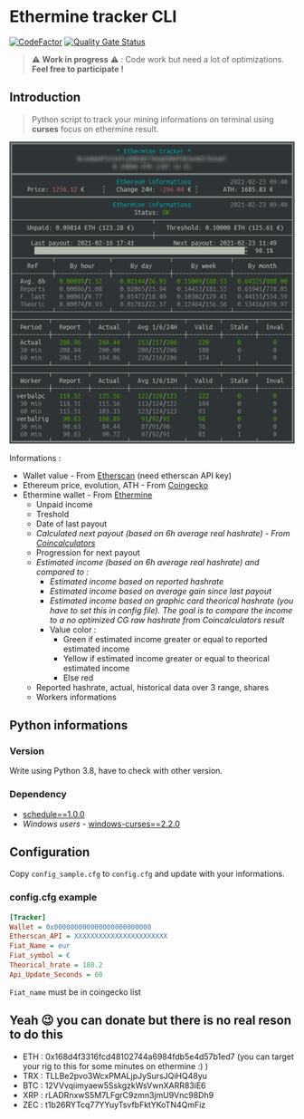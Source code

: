 # Ethermine tracker CLI

[![CodeFactor](https://www.codefactor.io/repository/github/verbalinsurection/etherminetrackercli/badge)](https://www.codefactor.io/repository/github/verbalinsurection/etherminetrackercli)
[![Quality Gate Status](https://sonarcloud.io/api/project_badges/measure?project=Verbalinsurection_EthermineTrackerCLI&metric=alert_status)](https://sonarcloud.io/dashboard?id=Verbalinsurection_EthermineTrackerCLI)

> :warning: **Work in progress** :warning: : Code work but need a lot of optimizations. **Feel free to participate !**

## Introduction

> Python script to track your mining informations on terminal using **curses** focus on ethermine result.

![preview](preview.png)

Informations :

- Wallet value - From [Etherscan](https://etherscan.io/) (need etherscan API key)
- Ethereum price, evolution, ATH - From [Coingecko](https://www.coingecko.com/)
- Ethermine wallet - From [Ethermine](https://ethermine.org/)
  - Unpaid income
  - Treshold
  - Date of last payout
  - *Calculated next payout (based on 6h average real hashrate) - From [Coincalculators](https://www.coincalculators.io)*
  - Progression for next payout
  - *Estimated income (based on 6h average real hashrate) and compared to :*
    - *Estimated income based on reported hashrate*
    - *Estimated income based on average gain since last payout*
    - *Estimated income based on graphic card theorical hashrate (you have to set this in config file). The goal is to compare the income to a no optimized CG raw hashrate from Coincalculators result*
    - Value color :
      - Green if estimated income greater or equal to reported estimated income
      - Yellow if estimated income greater or equal to theorical estimated income
      - Else red
  - Reported hashrate, actual, historical data over 3 range, shares
  - Workers informations

## Python informations

### Version

Write using Python 3.8, have to check with other version.

### Dependency

- [schedule==1.0.0](https://pypi.org/project/schedule/)
- *Windows users* - [windows-curses==2.2.0](https://pypi.org/project/windows-curses/)

## Configuration

Copy `config_sample.cfg` to `config.cfg` and update with your informations.

### config.cfg example

```ini
[Tracker]
Wallet = 0x000000000000000000000000
Etherscan_API = XXXXXXXXXXXXXXXXXXXXXXX
Fiat_Name = eur
Fiat_symbol = €
Theorical_hrate = 180.2
Api_Update_Seconds = 60
```

`Fiat_name` must be in coingecko list

## Yeah :wink: you can donate but there is no real reson to do this

- ETH : 0x168d4f3316fcd48102744a6984fdb5e4d57b1ed7 (you can target your rig to this for some minutes on ethermine :) )
- TRX : TLLBe2pvo3WcxPMALjpJySursJQiHQ48yu
- BTC : 12VVvqiimyaew5SskgzkWsVwnXARR83iE6
- XRP : rLADRnxwS5M7LFgrC9zmn3jmU9Vnc98Dh9
- ZEC : t1b26RYTcq77YYuyTsvfbFktYKoTN4QmFiz
